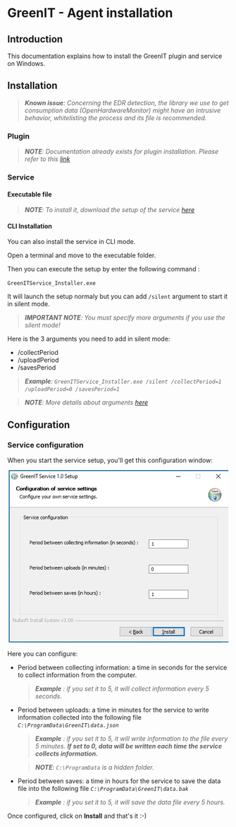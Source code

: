 # GreenIT - Agent installation

## Introduction
This documentation explains how to install the GreenIT plugin and service on Windows.

## Installation

<font color="red">

> ***Known issue**: Concerning the EDR detection, the library we use to get consumption data (OpenHardwareMonitor) might have an intrusive behavior, whitelisting the process and its file is recommended.*

</font>

### Plugin
> ***NOTE**: Documentation already exists for plugin installation. Please refer to this [link](https://wiki.ocsinventory-ng.org/10.Plugin-engine/Using-plugins-installer/#windows-plugin-deployment)*

### Service

#### Executable file
> ***NOTE**: To install it, download the setup of the service [here](https://github.com/OCSInventory-NG/greenit_service/releases/)*

#### CLI Installation
You can also install the service in CLI mode.

Open a terminal and move to the executable folder.

Then you can execute the setup by enter the following command :

`GreenITService_Installer.exe`

It will launch the setup normaly but you can add `/silent` argument to start it in silent mode.

> ***IMPORTANT NOTE**: You must specify more arguments if you use the silent mode!*

Here is the 3 arguments you need to add in silent mode:
- /collectPeriod
- /uploadPeriod
- /savesPeriod

> ***Example**: `GreenITService_Installer.exe /silent /collectPeriod=1 /uploadPeriod=0 /savesPeriod=1`*

> ***NOTE**: More details about arguments [here](#service-configuration)*

## Configuration

### Service configuration
When you start the service setup, you'll get this configuration window:

<p align="center">
  <img src="../../../img/agent/greenit/service_configuration_1.png"/>
</p>

Here you can configure:
- Period between collecting information: a time in seconds for the service to collect information from the computer.
    > ***Example** : if you set it to 5, it will collect information every 5 seconds.*

- Period between uploads: a time in minutes for the service to write information collected into the following file *`C:\ProgramData\GreenIT\data.json`*
    > ***Example** : if you set it to 5, it will write information to the file every 5 minutes. **If set to 0, data will be written each time the service collects information.***

    > ***NOTE**: `C:\ProgramData` is a hidden folder.*

- Period between saves: a time in hours for the service to save the data file into the following file *`C:\ProgramData\GreenIT\data.bak`*
    > ***Example** : if you set it to 5, it will save the data file every 5 hours.*

Once configured, click on **Install** and that's it :-)

